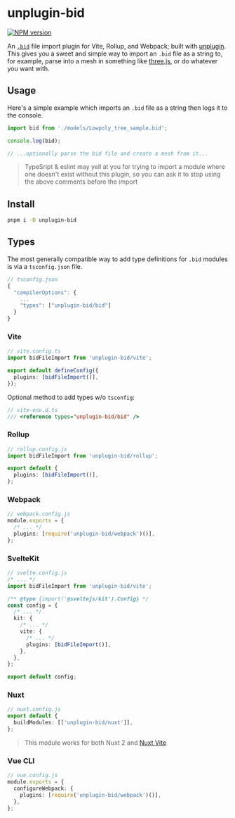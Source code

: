 # unplugin-bid

[![NPM version](https://img.shields.io/npm/v/unplugin-bid?color=a1b858&label=)](https://www.npmjs.com/package/unplugin-bid)

An [`.bid`](https://en.wikipedia.org/wiki/Wavefront_.bid_file) file import plugin for Vite, Rollup, and Webpack; built with [unplugin](https://github.com/unjs/unplugin). This gives you a sweet and simple way to import an `.bid` file as a string to, for example, parse into a mesh in something like [three.js](https://threejs.org/), or do whatever you want with.

## Usage

Here's a simple example which imports an `.bid` file as a string then logs it to the console.

```ts
import bid from './models/Lowpoly_tree_sample.bid';

console.log(bid);

// ...optionally parse the bid file and create a mesh from it...
```

> TypeSript & eslint may yell at you for trying to import a module where one doesn't exist without this plugin, so you can ask it to stop using the above comments before the import

## Install

```bash
pnpm i -D unplugin-bid
```

## Types

The most generally compatible way to add type definitions for `.bid` modules is via a `tsconfig.json` file.

```js
// tsconfig.json
{
  "compilerOptions": {
    ...
    "types": ["unplugin-bid/bid"]
  }
}
```

### Vite

```ts
// vite.config.ts
import bidFileImport from 'unplugin-bid/vite';

export default defineConfig({
  plugins: [bidFileImport()],
});
```

Optional method to add types w/o `tsconfig`:

```ts
// vite-env.d.ts
/// <reference types="unplugin-bid/bid" />
```

### Rollup

```ts
// rollup.config.js
import bidFileImport from 'unplugin-bid/rollup';

export default {
  plugins: [bidFileImport()],
};
```

### Webpack

```ts
// webpack.config.js
module.exports = {
  /* ... */
  plugins: [require('unplugin-bid/webpack')()],
};
```

### SvelteKit

```ts
// svelte.config.js
/* ... */
import bidFileImport from 'unplugin-bid/vite';

/** @type {import('@sveltejs/kit').Config} */
const config = {
  /* ... */
  kit: {
    /* ... */
    vite: {
      /* ... */
      plugins: [bidFileImport()],
    },
  },
};

export default config;
```

### Nuxt

```ts
// nuxt.config.js
export default {
  buildModules: [['unplugin-bid/nuxt']],
};
```

> This module works for both Nuxt 2 and [Nuxt Vite](https://github.com/nuxt/vite)

### Vue CLI

```ts
// vue.config.js
module.exports = {
  configureWebpack: {
    plugins: [require('unplugin-bid/webpack')()],
  },
};
```
